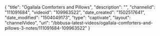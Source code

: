{
    "title": "Ogallala Comforters and Pillows",
    "description": "",
    "channelid": "111091684",
    "videoid": "109963522",
    "date_created": "1502517641",
    "date_modified": "1504049173",
    "type": "captivate",
    "layout": "channelVideo",
    "url": "\/bbbusa-latest-videos\/ogallala-comforters-and-pillows-3-notes\/111091684-109963522"
}